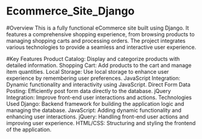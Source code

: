 # Ecommerce_Site_Django
#Overview
This is a fully functional eCommerce site built using Django. It features a comprehensive shopping experience, from browsing products to managing shopping carts and processing orders. The project integrates various technologies to provide a seamless and interactive user experience.

#Key Features
Product Catalog: Display and categorize products with detailed information.
Shopping Cart: Add products to the cart and manage item quantities.
Local Storage: Use local storage to enhance user experience by remembering user preferences.
JavaScript Integration: Dynamic functionality and interactivity using JavaScript.
Direct Form Data Posting: Efficiently post form data directly to the database.
jQuery Integration: Improve front-end user interactions and actions.
Technologies Used
Django: Backend framework for building the application logic and managing the database.
JavaScript: Adding dynamic functionality and enhancing user interactions.
jQuery: Handling front-end user actions and improving user experience.
HTML/CSS: Structuring and styling the frontend of the application.

